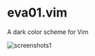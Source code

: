 # eva01.vim

A dark color scheme for Vim

![screenshots1](https://dl.dropboxusercontent.com/u/60760023/screenshots/eva01screenshots1.png)
